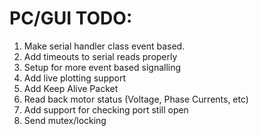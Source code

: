 # PC/GUI TODO:
1.  Make serial handler class event based.
2.  Add timeouts to serial reads properly
5.  Setup for more event based signalling
6.  Add live plotting support
7.  Add Keep Alive Packet
8.  Read back motor status (Voltage, Phase Currents, etc)
9.  Add support for checking port still open
10. Send mutex/locking